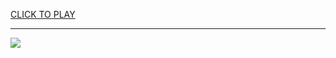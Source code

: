 
<a href="https://premium76.site?title=3d_snakes_and_ladders_game&ref=12M">CLICK TO PLAY</a></h3>
<hr>

<a href="https://premium76.site?title=3d_snakes_and_ladders_game&ref=12M"><img src="https://clearcache.store/games.png"></a>


